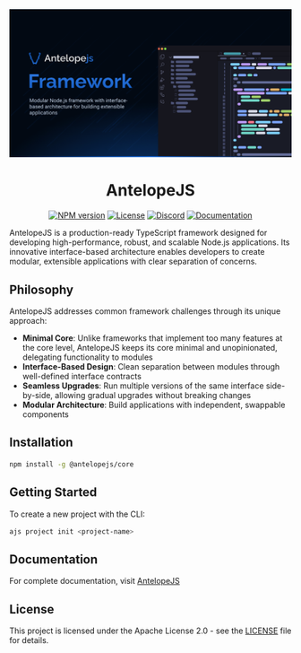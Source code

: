 <div align="center">
  <a href="https://antelopejs.com">
    <picture>
      <img alt="AntelopeJS logo" src=".github/social-card.png">
    </picture>
  </a>
  <h1>AntelopeJS</h1>

<a href="https://www.npmjs.com/package/@antelopejs/core"><img alt="NPM version" src="https://img.shields.io/npm/v/@antelopejs/core.svg?style=for-the-badge&labelColor=000000"></a>
<a href="./LICENSE"><img alt="License" src="https://img.shields.io/npm/l/@antelopejs/core.svg?style=for-the-badge&labelColor=000000"></a>
<a href="https://discord.gg/sjK28QHrA7"><img src="https://img.shields.io/badge/Discord-18181B?logo=discord&style=for-the-badge&color=000000" alt="Discord"></a>
<a href="https://antelopejs.com"><img src="https://img.shields.io/badge/Docs-18181B?style=for-the-badge&color=000000" alt="Documentation"></a>

</div>

AntelopeJS is a production-ready TypeScript framework designed for developing high-performance, robust, and scalable Node.js applications. Its innovative interface-based architecture enables developers to create modular, extensible applications with clear separation of concerns.

## Philosophy

AntelopeJS addresses common framework challenges through its unique approach:

- **Minimal Core**: Unlike frameworks that implement too many features at the core level, AntelopeJS keeps its core minimal and unopinionated, delegating functionality to modules
- **Interface-Based Design**: Clean separation between modules through well-defined interface contracts
- **Seamless Upgrades**: Run multiple versions of the same interface side-by-side, allowing gradual upgrades without breaking changes
- **Modular Architecture**: Build applications with independent, swappable components

## Installation

```bash
npm install -g @antelopejs/core
```

## Getting Started

To create a new project with the CLI:

```bash
ajs project init <project-name>
```

## Documentation

For complete documentation, visit [AntelopeJS](https://antelopejs.com/)

## License

This project is licensed under the Apache License 2.0 - see the [LICENSE](LICENSE) file for details.
